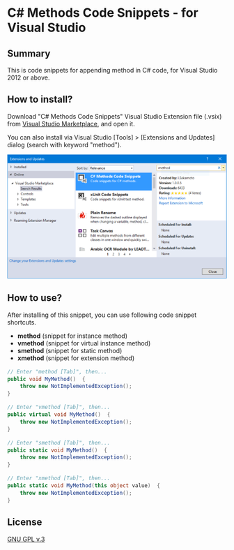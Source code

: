 # C# Methods Code Snippets - for Visual Studio

## Summary

This is code snippets for appending method in C# code, for Visual Studio 2012 or above.

## How to install?

Download "C# Methods Code Snippets" Visual Studio Extension file (.vsix) from [Visual Studio Marketplace](https://marketplace.visualstudio.com/items?itemName=jsakamoto.CMethodsCodeSnippets), and open it.

You can also install via Visual Studio [Tools] > [Extensions and Updates] dialog (search with keyword "method").

![fig.1](.assets/fig001.png)

## How to use?

After installing of this snippet, you can use following code snippet shortcuts.

- **method** (snippet for instance method)
- **vmethod** (snippet for virtual instance method)
- **smethod** (snippet for static method)
- **xmethod** (snippet for extension method)

```csharp
// Enter "method [Tab]", then...  
public void MyMethod()  {
    throw new NotImplementedException();
}
```

```csharp
// Enter "vmethod [Tab]", then...  
public virtual void MyMethod()  {
    throw new NotImplementedException();
}
```

```csharp
// Enter "smethod [Tab]", then...  
public static void MyMethod()  {
    throw new NotImplementedException();
}
```

```csharp
// Enter "xmethod [Tab]", then...  
public static void MyMethod(this object value)  {
    throw new NotImplementedException();
}
```

## License

[GNU GPL v.3](LICENSE)
